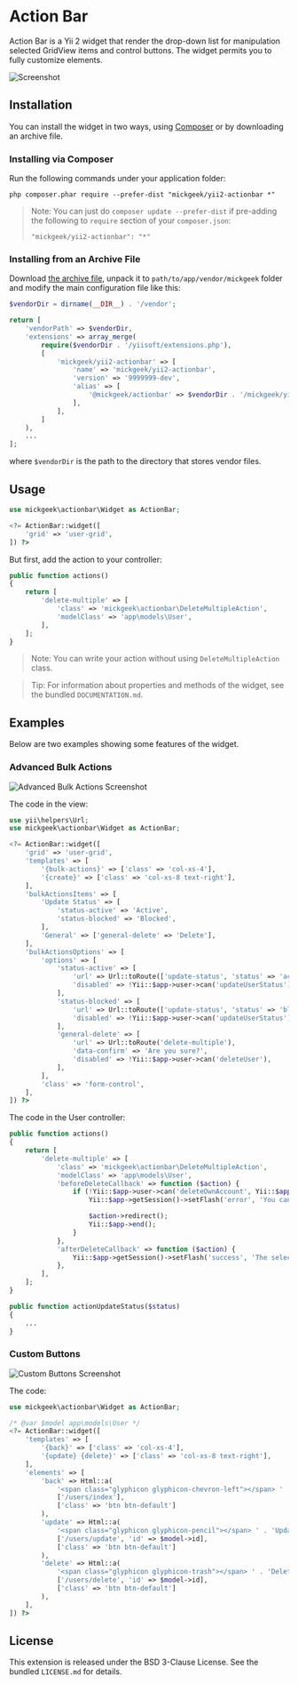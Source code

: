 Action Bar
==========

Action Bar is a Yii 2 widget that render the drop-down list for manipulation selected GridView items and control buttons. The widget permits you to fully customize elements.

![Screenshot](https://cloud.githubusercontent.com/assets/8091481/3558541/f447ff48-093c-11e4-91ad-b784c929ed32.png)

Installation
------------

You can install the widget in two ways, using [Composer] or by downloading an archive file.

### Installing via Composer

Run the following commands under your application folder:

```
php composer.phar require --prefer-dist "mickgeek/yii2-actionbar *"
```

> Note: You can just do `composer update --prefer-dist` if pre-adding the following to `require` section of your `composer.json`:
>
>     "mickgeek/yii2-actionbar": "*"
>

### Installing from an Archive File

Download [the archive file], unpack it to `path/to/app/vendor/mickgeek` folder and modify the main configuration file like this:

```php
$vendorDir = dirname(__DIR__) . '/vendor';

return [
    'vendorPath' => $vendorDir,
    'extensions' => array_merge(
        require($vendorDir . '/yiisoft/extensions.php'),
        [
            'mickgeek/yii2-actionbar' => [
                'name' => 'mickgeek/yii2-actionbar',
                'version' => '9999999-dev',
                'alias' => [
                    '@mickgeek/actionbar' => $vendorDir . '/mickgeek/yii2-actionbar',
                ],
            ],
        ]
    ),
    ...
];
```

where `$vendorDir` is the path to the directory that stores vendor files.

Usage
-----

```php
use mickgeek\actionbar\Widget as ActionBar;

<?= ActionBar::widget([
    'grid' => 'user-grid',
]) ?>
```

But first, add the action to your controller:

```php
public function actions()
{
    return [
        'delete-multiple' => [
            'class' => 'mickgeek\actionbar\DeleteMultipleAction',
            'modelClass' => 'app\models\User',
        ],
    ];
}
```

> Note: You can write your action without using `DeleteMultipleAction` class.

> Tip: For information about properties and methods of the widget, see the bundled `DOCUMENTATION.md`.

Examples
--------

Below are two examples showing some features of the widget.

### Advanced Bulk Actions

![Advanced Bulk Actions Screenshot](https://cloud.githubusercontent.com/assets/8091481/3558567/1e257c1e-093d-11e4-9441-abcfc6f58da2.png)

The code in the view:

```php
use yii\helpers\Url;
use mickgeek\actionbar\Widget as ActionBar;

<?= ActionBar::widget([
    'grid' => 'user-grid',
    'templates' => [
        '{bulk-actions}' => ['class' => 'col-xs-4'],
        '{create}' => ['class' => 'col-xs-8 text-right'],
    ],
    'bulkActionsItems' => [
        'Update Status' => [
            'status-active' => 'Active',
            'status-blocked' => 'Blocked',
        ],
        'General' => ['general-delete' => 'Delete'],
    ],
    'bulkActionsOptions' => [
        'options' => [
            'status-active' => [
                'url' => Url::toRoute(['update-status', 'status' => 'active']),
                'disabled' => !Yii::$app->user->can('updateUserStatus'),
            ],
            'status-blocked' => [
                'url' => Url::toRoute(['update-status', 'status' => 'blocked']),
                'disabled' => !Yii::$app->user->can('updateUserStatus'),
            ],
            'general-delete' => [
                'url' => Url::toRoute('delete-multiple'),
                'data-confirm' => 'Are you sure?',
                'disabled' => !Yii::$app->user->can('deleteUser'),
            ],
        ],
        'class' => 'form-control',
    ],
]) ?>
```

The code in the User controller:

```php
public function actions()
{
    return [
        'delete-multiple' => [
            'class' => 'mickgeek\actionbar\DeleteMultipleAction',
            'modelClass' => 'app\models\User',
            'beforeDeleteCallback' => function ($action) {
                if (!Yii::$app->user->can('deleteOwnAccount', Yii::$app->getRequest()->post('ids'))) {
                    Yii::$app->getSession()->setFlash('error', 'You cannot delete your own account.');

                    $action->redirect();
                    Yii::$app->end();
                }
            },
            'afterDeleteCallback' => function ($action) {
                Yii::$app->getSession()->setFlash('success', 'The selected users have been deleted successfully.');
            },
        ],
    ];
}

public function actionUpdateStatus($status)
{
    ...
}
```

### Custom Buttons

![Custom Buttons Screenshot](https://cloud.githubusercontent.com/assets/8091481/3534952/d53d4fe6-07f6-11e4-8598-97fdb7ff101a.png)

The code:

```php
use mickgeek\actionbar\Widget as ActionBar;

/* @var $model app\models\User */
<?= ActionBar::widget([
    'templates' => [
        '{back}' => ['class' => 'col-xs-4'],
        '{update} {delete}' => ['class' => 'col-xs-8 text-right'],
    ],
    'elements' => [
        'back' => Html::a(
            '<span class="glyphicon glyphicon-chevron-left"></span> ' . 'Back',
            ['/users/index'],
            ['class' => 'btn btn-default']
        ),
        'update' => Html::a(
            '<span class="glyphicon glyphicon-pencil"></span> ' . 'Update',
            ['/users/update', 'id' => $model->id],
            ['class' => 'btn btn-default']
        ),
        'delete' => Html::a(
            '<span class="glyphicon glyphicon-trash"></span> ' . 'Delete',
            ['/users/delete', 'id' => $model->id],
            ['class' => 'btn btn-default']
        ),
    ],
]) ?>
```

License
-------

This extension is released under the BSD 3-Clause License. See the bundled `LICENSE.md` for details.

[Composer]:https://getcomposer.org
[the archive file]:https://github.com/mickgeek/yii2-actionbar/archive/master.zip
